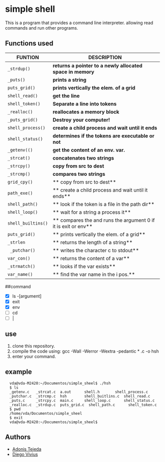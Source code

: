 # simple shell
This is a program that provides a command line interpreter. allowing read commands and run other programs.

## Functions used

|FUNTION | DESCRIPTION|
| ------------- | ------------------------------ |
| `_strdup()`   | **returns a pointer to a newly allocated space in memory**     |
| `_puts()`  | **prints a string**     |
| `puts_grid()`   | **prints vertically the elem. of a grid**     |
| `shell_read()`   | **get the line**     |
| `shell_token()`   | **Separate a line into tokens**     |
| `_realloc()`   | **reallocates a memory block**     |
| `_puts_grid()` | **Destroy your computer!**     |
| `shell_process()`   | **create a child process and wait until it ends**     |
| `shell_status()`   | **determines if the tokens are executable or not**     |
| `_getenv(()`   | **get the content of an env. var.**     |
| `_strcat()`   | **concatenates two strings**     |
| `_strcpy()`   | **copy from src to dest**     |
| `_strcmp()`   | **compares two strings**     |
| `grid_cpy()`   | **  copy from src to dest**     |
| `path_exe()`   | ** create a child process and wait until it ends**     |
|`shell_path()`   | ** look if the token is a file in the path dir**     |
|`shell_loop()`   | ** wait for a string a process it**     |
|`shell_builtins()`   | ** compares the and runs the argument 0 if it is exit or env**     |
|`puts_grid()`   | ** prints vertically the elem. of a grid**     |
|`_strlen`   | ** returns the length of a string**     |
|` _putchar()`   | ** writes the character c to stdout**     |
|`var_con()`   | ** returns the content of a var**     |
|`_strmatch()`   | **  looks if the var exists**     |
|`var_name()`   | ** find the var name in the i pos.**  |
##command
- [x] ls  -[argument]
- [x] exit
- [x] env
- [ ] cd
- [ ] |
## use
1. clone this  repository.
2. compile the code using:
       gcc  -Wall -Werror -Wextra -pedantic * .c -o hsh
3. enter your command.

## example
      vda@vda-M2420:~/Documentos/simple_sheel$ ./hsh 
      $ ls
      _getenv.c   _strcat.c  a.out	    shell.h	      shell_process.c
      _putchar.c  _strcmp.c  hsh	    shell_buitlins.c  shell_read.c
      _puts.c     _strcpy.c  main.c	    shell_loop.c      shell_status.c
      _realloc.c  _strdup.c  puts_grid.c  shell_path.c      shell_token.c
      $ pwd    
      /home/vda/Documentos/simple_sheel
      $ exit	
      vda@vda-M2420:~/Documentos/simple_sheel$

## Authors
- [Adonis Tejeda](https://github.com/adonis7ejeda "Adonis Tejeda")
- [Diego Vivius](https://github.com/vandeldiegoc "Diego Vivius")

